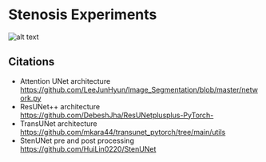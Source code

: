 # Stenosis Experiments
![alt text](image.png)
## Citations
- Attention UNet architecture https://github.com/LeeJunHyun/Image_Segmentation/blob/master/network.py
- ResUNet++ architecture https://github.com/DebeshJha/ResUNetplusplus-PyTorch-
- TransUNet architecture https://github.com/mkara44/transunet_pytorch/tree/main/utils
- StenUNet pre and post processing https://github.com/HuiLin0220/StenUNet